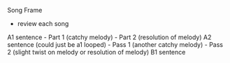 Song Frame
- review each song

A1 sentence
    - Part 1 (catchy melody)
    - Part 2 (resolution of melody)
A2 sentence (could just be a1 looped)
    - Pass 1 (another catchy melody)
    - Pass 2 (slight twist on melody or resolution of melody)
B1 sentence